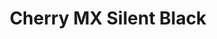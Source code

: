 ---
title: Cherry MX Silent Black
profile: normal
brand: Cherry MX
socket: MX
type: linear
durability: 50000000
actuator_travel: 3.7
actuator_travel_variance: 0.4
pre_travel: 1.9
pre_travel_variance: 0.6
initial_force: 30
actuation_force: 60
actuation_force_variance: 20
rgb_version: true
datasheet_url: https://www.cherrymx.de/_Resources/Persistent/8945e4291a811c540f5c3e1ae4b3fc47e4011a8a/EN_CHERRY_MX_SILENT_BLACK.pdf
images: 
  - switches/cherry-mx-silent-black/1.png
  - switches/cherry-mx-silent-black/2.png
---
